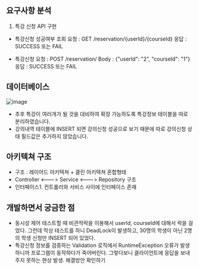 ## 요구사항 분석
1. 특강 신청 API 구현
- 특강신청 성공여부 조회
  요청 : GET  /reservation/{userId}/{courseId}
  응답 : SUCCESS 또는 FAIL
  
- 특강신청
  요청 : POST /reservation/
  Body : {"userId": "2", "courseId": "1"}
  응답 : SUCCESS 또는 FAIL

 
## 데이터베이스
![image](https://github.com/wwwkang8/hhplus_architecture_2nd/assets/26863285/9a951e82-06c1-4db7-8426-a73991a96ed8)

- 추후 특강이 여러개가 될 것을 대비하여 확장 가능하도록 특강정보 테이블을 따로 분리하였습니다.
- 강의내역 테이블에 INSERT 되면 강의신청 성공으로 보기 때문에 따로 강의신청 상태 필드값은 추가하지 않았습니다.



## 아키텍쳐 구조
- 구조 : 레이어드 아키텍쳐 + 클린 아키텍쳐 혼합형태
- Controller <---> Service <---> Repository 구조
- 인터페이스1. 컨트롤러와 서비스 사이에 인터페이스 존재

## 개발하면서 궁금한 점
- 동시성 제어 테스트할 때 비관적락을 이용해서 userId, courseId에 대해서 락을 걸었다.
  그런데 막상 테스트를 하니 DeadLock이 발생하고, 30명의 학생이 아닌 2명의 학생 신청만 INSERT 되어 있었다.
- 특강신청 정보를 검증하는 Validation 로직에서 RuntimeException 오류가 발생하니까
  프로그램이 동작하다가 죽어버린다. 그렇다보니 클라이언트에 응답을 보내주지 못하는 현상 발생. 해결방안 확인하기
